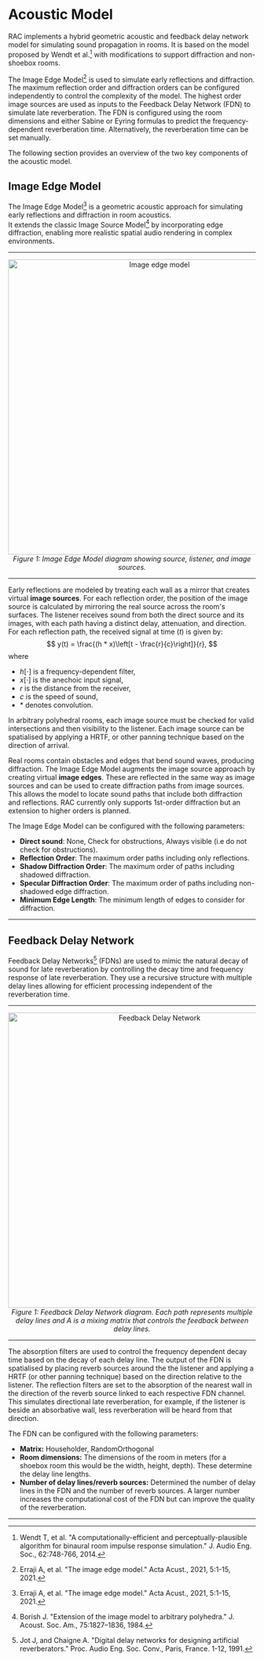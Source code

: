 # Acoustic Model

RAC implements a hybrid geometric acoustic and feedback delay network model for simulating sound propagation in rooms.
It is based on the model proposed by Wendt et al.[^1] with modifications to support diffraction and non-shoebox rooms.

The Image Edge Model[^2] is used to simulate early reflections and diffraction.
The maximum reflection order and diffraction orders can be configured independently to control the complexity of the model.
The highest order image sources are used as inputs to the Feedback Delay Network (FDN) to simulate late reverberation.
The FDN is configured using the room dimensions and either Sabine or Eyring formulas to predict the frequency-dependent reverberation time.
Alternatively, the reverberation time can be set manually.

The following section provides an overview of the two key components of the acoustic model.

## Image Edge Model

The Image Edge Model[^2] is a geometric acoustic approach for simulating early reflections and diffraction in room acoustics.  
It extends the classic Image Source Model[^3] by incorporating edge diffraction, enabling more realistic spatial audio rendering in complex environments.

---

<div align="center">
  <img src="../images/ImageEdgeModel.png" alt="Image edge model" width="600"/>
  <br>
  <em>Figure 1: Image Edge Model diagram showing source, listener, and image sources.</em>
</div>

---

Early reflections are modeled by treating each wall as a mirror that creates virtual **image sources**.
For each reflection order, the position of the image source is calculated by mirroring the real source across the room's surfaces.
The listener receives sound from both the direct source and its images, with each path having a distinct delay, attenuation, and direction.
For each reflection path, the received signal at time ($t$) is given by:
$$
y(t) = \frac{(h * x)\left[t - \frac{r}{c}\right]}{r},
$$
where

- $h[\cdot]$ is a frequency-dependent filter,  
- $x[\cdot]$ is the anechoic input signal,  
- $r$ is the distance from the receiver,  
- $c$ is the speed of sound,
- $*$ denotes convolution.

In arbitrary polyhedral rooms, each image source must be checked for valid intersections and then visibility to the listener.
Each image source can be spatialised by applying a HRTF, or other panning technique based on the direction of arrival.

Real rooms contain obstacles and edges that bend sound waves, producing diffraction.
The Image Edge Model augments the image source approach by creating virtual **image edges**.
These are reflected in the same way as image sources and can be used to create diffraction paths from image sources.
This allows the model to locate sound paths that include both diffraction and reflections.
RAC currently only supports 1st-order diffraction but an extension to higher orders is planned.

The Image Edge Model can be configured with the following parameters:

- **Direct sound**: None, Check for obstructions, Always visible (i.e do not check for obstructions).
- **Reflection Order**: The maximum order paths including only reflections.
- **Shadow Diffraction Order**: The maximum order of paths including shadowed diffraction.
- **Specular Diffraction Order**: The maximum order of paths including non-shadowed edge diffraction.
- **Minimum Edge Length**: The minimum length of edges to consider for diffraction.

---

## Feedback Delay Network

Feedback Delay Networks[^4] (FDNs) are used to mimic the natural decay of sound for late reverberation by controlling the decay time and frequency response of late reverberation.
They use a recursive structure with multiple delay lines allowing for efficient processing independent of the reverberation time.

---

<div align="center">
  <img src="../images/FeedbackDelayNetwork.png" alt="Feedback Delay Network" width="600"/>
  <br>
  <em>Figure 1: Feedback Delay Network diagram. Each path represents multiple delay lines and A is a mixing matrix that controls the feedback between delay lines.</em>
</div>

---

The absorption filters are used to control the frequency dependent decay time based on the decay of each delay line.
The output of the FDN is spatialised by placing reverb sources around the the listener and applying a HRTF (or other panning technique) based on the direction relative to the listener.
The reflection filters are set to the absorption of the nearest wall in the direction of the reverb source linked to each respective FDN channel.
This simulates directional late reverberation, for example, if the listener is beside an absorbative wall, less reverberation will be heard from that direction.

The FDN can be configured with the following parameters:

- **Matrix:** Householder, RandomOrthogonal
- **Room dimensions:** The dimensions of the room in meters (for a shoebox room this would be the width, height, depth). These determine the delay line lengths.
- **Number of delay lines/reverb sources:** Determined the number of delay lines in the FDN and the number of reverb sources. A larger number increases the computational cost of the FDN but can improve the quality of the reverberation.

---

[^1]: Wendt T, et al. "A computationally-efficient and perceptually-plausible algorithm for binaural room impulse response simulation." J. Audio Eng. Soc., 62:748-766, 2014.
[^2]: Erraji A, et al. "The image edge model." Acta Acust., 2021, 5:1-15, 2021.
[^3]: Borish J. "Extension of the image model to arbitrary polyhedra." J. Acoust. Soc. Am., 75:1827–1836, 1984.
[^4]: Jot J, and Chaigne A. "Digital delay networks for designing artificial reverberators." Proc. Audio Eng. Soc. Conv., Paris, France. 1-12, 1991.